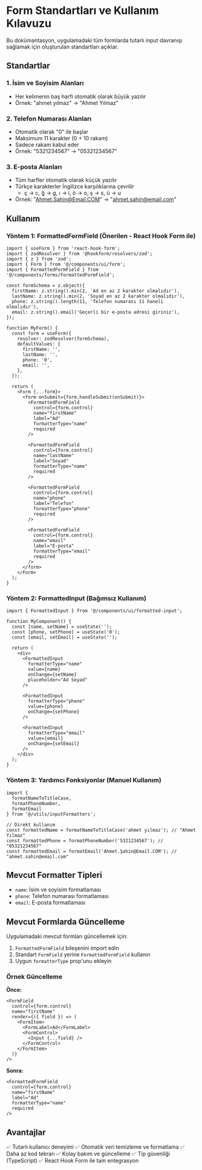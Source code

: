 # Form Standartları ve Kullanım Kılavuzu

Bu dokümantasyon, uygulamadaki tüm formlarda tutarlı input davranışı sağlamak için oluşturulan standartları açıklar.

## Standartlar

### 1. İsim ve Soyisim Alanları
- Her kelimenin baş harfi otomatik olarak büyük yazılır
- Örnek: "ahmet yılmaz" → "Ahmet Yılmaz"

### 2. Telefon Numarası Alanları
- Otomatik olarak "0" ile başlar
- Maksimum 11 karakter (0 + 10 rakam)
- Sadece rakam kabul eder
- Örnek: "5321234567" → "05321234567"

### 3. E-posta Alanları
- Tüm harfler otomatik olarak küçük yazılır
- Türkçe karakterler İngilizce karşılıklarına çevrilir
  - ç → c, ğ → g, ı → i, ö → o, ş → s, ü → u
- Örnek: "Ahmet.Şahin@Email.COM" → "ahmet.sahin@email.com"

## Kullanım

### Yöntem 1: FormattedFormField (Önerilen - React Hook Form ile)

```tsx
import { useForm } from 'react-hook-form';
import { zodResolver } from '@hookform/resolvers/zod';
import { z } from 'zod';
import { Form } from '@/components/ui/form';
import { FormattedFormField } from '@/components/forms/FormattedFormField';

const formSchema = z.object({
  firstName: z.string().min(2, 'Ad en az 2 karakter olmalıdır'),
  lastName: z.string().min(2, 'Soyad en az 2 karakter olmalıdır'),
  phone: z.string().length(11, 'Telefon numarası 11 haneli olmalıdır'),
  email: z.string().email('Geçerli bir e-posta adresi giriniz'),
});

function MyForm() {
  const form = useForm({
    resolver: zodResolver(formSchema),
    defaultValues: {
      firstName: '',
      lastName: '',
      phone: '0',
      email: '',
    },
  });

  return (
    <Form {...form}>
      <form onSubmit={form.handleSubmit(onSubmit)}>
        <FormattedFormField
          control={form.control}
          name="firstName"
          label="Ad"
          formatterType="name"
          required
        />
        
        <FormattedFormField
          control={form.control}
          name="lastName"
          label="Soyad"
          formatterType="name"
          required
        />
        
        <FormattedFormField
          control={form.control}
          name="phone"
          label="Telefon"
          formatterType="phone"
          required
        />
        
        <FormattedFormField
          control={form.control}
          name="email"
          label="E-posta"
          formatterType="email"
          required
        />
      </form>
    </Form>
  );
}
```

### Yöntem 2: FormattedInput (Bağımsız Kullanım)

```tsx
import { FormattedInput } from '@/components/ui/formatted-input';

function MyComponent() {
  const [name, setName] = useState('');
  const [phone, setPhone] = useState('0');
  const [email, setEmail] = useState('');

  return (
    <div>
      <FormattedInput
        formatterType="name"
        value={name}
        onChange={setName}
        placeholder="Ad Soyad"
      />
      
      <FormattedInput
        formatterType="phone"
        value={phone}
        onChange={setPhone}
      />
      
      <FormattedInput
        formatterType="email"
        value={email}
        onChange={setEmail}
      />
    </div>
  );
}
```

### Yöntem 3: Yardımcı Fonksiyonlar (Manuel Kullanım)

```tsx
import {
  formatNameToTitleCase,
  formatPhoneNumber,
  formatEmail
} from '@/utils/inputFormatters';

// Direkt kullanım
const formattedName = formatNameToTitleCase('ahmet yılmaz'); // "Ahmet Yılmaz"
const formattedPhone = formatPhoneNumber('5321234567'); // "05321234567"
const formattedEmail = formatEmail('Ahmet.Şahin@Email.COM'); // "ahmet.sahin@email.com"
```

## Mevcut Formatter Tipleri

- `name`: İsim ve soyisim formatlaması
- `phone`: Telefon numarası formatlaması
- `email`: E-posta formatlaması

## Mevcut Formlarda Güncelleme

Uygulamadaki mevcut formları güncellemek için:

1. `FormattedFormField` bileşenini import edin
2. Standart `FormField` yerine `FormattedFormField` kullanın
3. Uygun `formatterType` prop'unu ekleyin

### Örnek Güncelleme

**Önce:**
```tsx
<FormField
  control={form.control}
  name="firstName"
  render={({ field }) => (
    <FormItem>
      <FormLabel>Ad</FormLabel>
      <FormControl>
        <Input {...field} />
      </FormControl>
    </FormItem>
  )}
/>
```

**Sonra:**
```tsx
<FormattedFormField
  control={form.control}
  name="firstName"
  label="Ad"
  formatterType="name"
  required
/>
```

## Avantajlar

✅ Tutarlı kullanıcı deneyimi
✅ Otomatik veri temizleme ve formatlama
✅ Daha az kod tekrarı
✅ Kolay bakım ve güncelleme
✅ Tip güvenliği (TypeScript)
✅ React Hook Form ile tam entegrasyon
